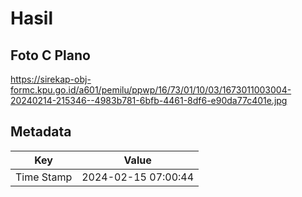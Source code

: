# Hasil

## Foto C Plano

https://sirekap-obj-formc.kpu.go.id/a601/pemilu/ppwp/16/73/01/10/03/1673011003004-20240214-215346--4983b781-6bfb-4461-8df6-e90da77c401e.jpg


## Metadata

| Key        | Value               |
| ---------- | ------------------- |
| Time Stamp | 2024-02-15 07:00:44 |



